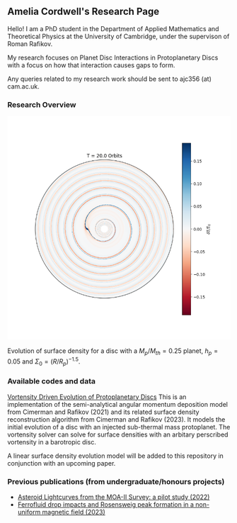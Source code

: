 ## Amelia Cordwell's Research Page
Hello! I am a PhD student in the Department of Applied Mathematics and Theoretical Physics at the University of Cambridge, under the supervison of Roman Rafikov.

My research focuses on Planet Disc Interactions in Protoplanetary Discs with a focus on how that interaction causes gaps to form.

Any queries related to my research work should be sent to ajc356 (at) cam.ac.uk. 

### Research Overview
![Evolution of the perturbation of surface density](mp025hp05p15evolution.png)

Evolution of surface density for a disc with a $M_p/M_{th} = 0.25$ planet, $h_p = 0.05$ and $\Sigma_0 = (R/R_p)^{-1.5}$.

### Available codes and data

[Vortensity Driven Evolution of Protoplanetary Discs](https://github.com/cordwella/vortensity_evolution)
This is an implementation of the semi-analytical angular momentum deposition model from Cimerman and Rafikov (2021) and its related surface density reconstruction algorithm from Cimerman and Rafikov (2023). It models the initial evolution of a disc with an injected sub-thermal mass protoplanet. The vortensity solver can solve for surface densities with an arbitary perscribed vortensity in a barotropic disc.

A linear surface density evolution model will be added to this repository in conjunction with an upcoming paper.


### Previous publications (from undergraduate/honours projects)
- [Asteroid Lightcurves from the MOA-II Survey: a pilot study (2022)](https://academic.oup.com/mnras/article/514/2/3098/6547784)
- [Ferrofluid drop impacts and Rosensweig peak formation in a non-uniform magnetic field (2023)](https://pubs.rsc.org/en/content/articlehtml/2023/sm/d3sm00701d)
